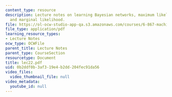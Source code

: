 ```yaml
---
content_type: resource
description: Lecture notes on learning Bayesian networks, maximum likelihood, BIC,
  and marginal likelihood.
file: https://ol-ocw-studio-app-qa.s3.amazonaws.com/courses/6-867-machine-learning-fall-2006/0b2ddf0b3af319e4b2dd204fec91da56_lec22.pdf
file_type: application/pdf
learning_resource_types:
- Lecture Notes
ocw_type: OCWFile
parent_title: Lecture Notes
parent_type: CourseSection
resourcetype: Document
title: lec22.pdf
uid: 0b2ddf0b-3af3-19e4-b2dd-204fec91da56
video_files:
  video_thumbnail_file: null
video_metadata:
  youtube_id: null
---
```

